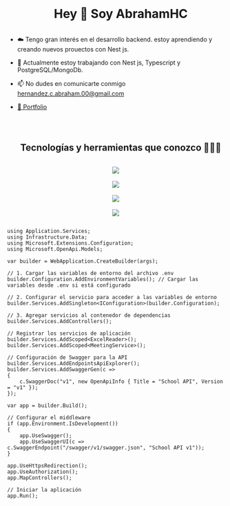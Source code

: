 <div id="user-content-toc">
  <ul align="center">
    <summary><h1 style="display: inline-block">Hey 👋 Soy AbrahamHC</h1></summary>
  </ul>
</div>
<p>

- ☁️ Tengo gran interés en el desarrollo backend. estoy aprendiendo y creando nuevos prouectos con Nest js.

- 🔭 Actualmente estoy trabajando con Nest js, Typescript y PostgreSQL/MongoDb.

- 📫 No dudes en comunicarte conmigo hernandez.c.abraham.00@gmail.com

- <a href="https://porfolio-ahc.netlify.app/" target="_blank" rel="noopener">💼 Portfolio</a>
</p>
<br>

<div id="user-content-toc">
  <ul align="center">
    <summary><h2 style="display: inline-block">Tecnologías y herramientas que conozco 👨🏻‍💻</h2></summary>
  </ul>
</div>

<p align="center">
  <a href="https://skillicons.dev">
    <img src="https://skillicons.dev/icons?i=html,css,tailwind,js,ts,vite"><br><br>
    <img src="https://skillicons.dev/icons?i=nodejs,express,nest,postman,npm"><br><br>
    <img src="https://skillicons.dev/icons?i=mongodb,postgresql,prisma"><br><br>
    <img src="https://skillicons.dev/icons?i=git,github,ubuntu,powershell,vscode&perline=14" />
  </a>
</p>


```

using Application.Services;
using Infrastructure.Data;
using Microsoft.Extensions.Configuration;
using Microsoft.OpenApi.Models;

var builder = WebApplication.CreateBuilder(args);

// 1. Cargar las variables de entorno del archivo .env
builder.Configuration.AddEnvironmentVariables(); // Cargar las variables desde .env si está configurado

// 2. Configurar el servicio para acceder a las variables de entorno
builder.Services.AddSingleton<IConfiguration>(builder.Configuration);

// 3. Agregar servicios al contenedor de dependencias
builder.Services.AddControllers();

// Registrar los servicios de aplicación
builder.Services.AddScoped<ExcelReader>();
builder.Services.AddScoped<MeetingService>();

// Configuración de Swagger para la API
builder.Services.AddEndpointsApiExplorer();
builder.Services.AddSwaggerGen(c =>
{
    c.SwaggerDoc("v1", new OpenApiInfo { Title = "School API", Version = "v1" });
});

var app = builder.Build();

// Configurar el middleware
if (app.Environment.IsDevelopment())
{
    app.UseSwagger();
    app.UseSwaggerUI(c => c.SwaggerEndpoint("/swagger/v1/swagger.json", "School API v1"));
}

app.UseHttpsRedirection();
app.UseAuthorization();
app.MapControllers();

// Iniciar la aplicación
app.Run();

```